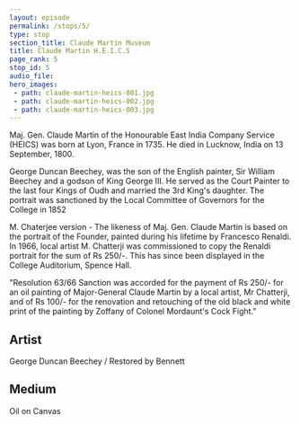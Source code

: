 ```yaml
---
layout: episode
permalink: /stops/5/
type: stop
section_title: Claude Martin Museum
title: Claude Martin H.E.I.C.S
page_rank: 5
stop_id: 5
audio_file: 
hero_images:
 - path: claude-martin-heics-001.jpg
 - path: claude-martin-heics-002.jpg
 - path: claude-martin-heics-003.jpg
---
```


Maj. Gen. Claude Martin of the Honourable East India Company Service (HEICS) was born at Lyon, France in 1735. He died in Lucknow, India on 13 September, 1800. 

George Duncan Beechey, was the son of the English painter, Sir William Beechey and a godson of King George III. He served as the Court Painter to the last four Kings of Oudh and married the 3rd King's daughter. The portrait was sanctioned by the Local Committee of Governors for the College in 1852

M. Chaterjee version - The likeness of Maj. Gen. Claude Martin is based on the portrait of the Founder, painted during his lifetime by Francesco Renaldi. In 1966, local artist M. Chatterji was commissioned to copy the Renaldi portrait for the sum of Rs 250/-. This has since been displayed in the College Auditorium, Spence Hall.

"Resolution 63/66 Sanction was accorded for the payment of Rs 250/- for an oil painting of Major-General Claude Martin by a local artist, Mr Chatterji, and of Rs 100/- for the renovation and retouching of the old black and white print of the painting by Zoffany of Colonel Mordaunt's Cock Fight."

## Artist

George Duncan Beechey / Restored by Bennett

## Medium

Oil on Canvas
